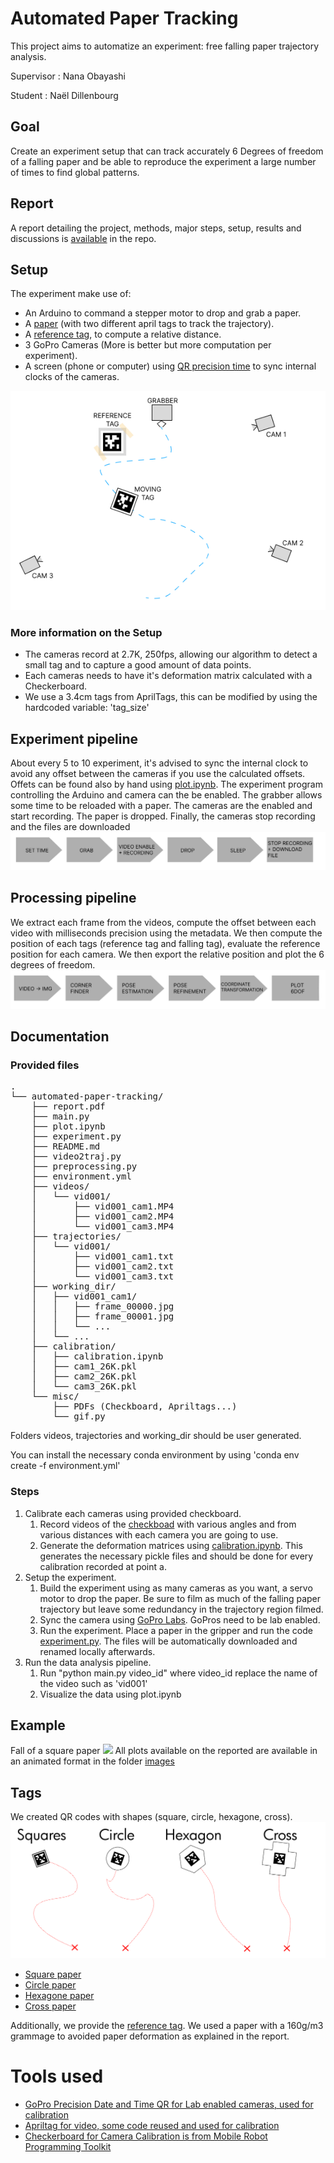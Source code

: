 
# Automated Paper Tracking
This project aims to automatize an experiment: free falling paper trajectory analysis.

Supervisor : Nana Obayashi

Student : Naël Dillenbourg

## Goal
Create an experiment setup that can track accurately 6 Degrees of freedom of a falling paper and be able to reproduce the experiment a large number of times to find global patterns. 

## Report
A report detailing the project, methods, major steps, setup, results and discussions is [available](report.pdf) in the repo.

## Setup
The experiment make use of:
- An Arduino to command a stepper motor to drop and grab a paper.
- A [paper](misc) (with two different april tags to track the trajectory).
- A [reference tag](misc/reference_tag.pdf), to compute a relative distance.
- 3 GoPro Cameras (More is better but more computation per experiment).
- A screen (phone or computer) using [QR precision time](https://gopro.github.io/labs/control/precisiontime/) to sync internal clocks of the cameras.

![Setup](images/setup.png)
### More information on the Setup
- The cameras record at 2.7K, 250fps, allowing our algorithm to detect a small tag and to capture a good amount of data points.
- Each cameras needs to have it's deformation matrix calculated with a Checkerboard.
- We use a 3.4cm tags from AprilTags, this can be modified by using the hardcoded variable: 'tag_size'
## Experiment pipeline
About every 5 to 10 experiment, it's advised to sync the internal clock to avoid any offset between the cameras if you use the calculated offsets. Offets can be found also by hand using [plot.ipynb](plot.ipynb).
The experiment program controlling the Arduino and camera can the be enabled. The grabber allows some time to be reloaded with a paper. The cameras are the enabled and start recording. The paper is dropped. Finally, the cameras stop recording and the files are downloaded 
![Experiment pipeline](images/exp_pipeline.png)

## Processing pipeline
We extract each frame from the videos, compute the offset between each video with milliseconds precision using the metadata. We then compute the position of each tags (reference tag and falling tag), evaluate the reference position for each camera. We then export the relative position and plot the 6 degrees of freedom.
![Analysis pipeline](images/analysis_pipeline.png)

## Documentation
### Provided files
<pre>
.
└── automated-paper-tracking/
    ├── report.pdf
    ├── main.py 
    ├── plot.ipynb
    ├── experiment.py
    ├── README.md
    ├── video2traj.py
    ├── preprocessing.py
    ├── environment.yml
    ├── videos/
    │   └── vid001/
    │       ├── vid001_cam1.MP4
    │       ├── vid001_cam2.MP4
    │       └── vid001_cam3.MP4
    ├── trajectories/
    │   └── vid001/
    │       ├── vid001_cam1.txt
    │       ├── vid001_cam2.txt
    │       └── vid001_cam3.txt
    ├── working_dir/
    │   ├── vid001_cam1/
    │   │   ├── frame_00000.jpg
    │   │   ├── frame_00001.jpg
    │   │   └── ...
    │   └── ...
    ├── calibration/
    │   ├── calibration.ipynb
    │   ├── cam1_26K.pkl
    │   ├── cam2_26K.pkl
    │   └── cam3_26K.pkl
    └── misc/
        ├── PDFs (Checkboard, Apriltags...)
        └── gif.py
</pre>

Folders videos, trajectories and working_dir should be user generated.

You can install the necessary conda environment by using 'conda env create -f environment.yml'
### Steps
1. Calibrate each cameras using provided checkboard.
    1. Record videos of the [checkboad](/misc/camera-calibration-checker-board_9x7.pdf) with various angles and from various distances with each camera you are going to use.
    2. Generate the deformation matrices using [calibration.ipynb](calibration/calibration.ipynb). This generates the necessary pickle files and should be done for every calibration recorded at point a.
2. Setup the experiment.
    1. Build the experiment using as many cameras as you want, a servo motor to drop the paper. Be sure to film as much of the falling paper trajectory but leave some redundancy in the trajectory region filmed.
    2. Sync the camera using [GoPro Labs](https://gopro.github.io/labs/control/precisiontime/). GoPros need to be lab enabled.
    3. Run the experiment. Place a paper in the gripper and run the code [experiment.py](experiment.py). The files will be automatically downloaded and renamed locally afterwards.
3. Run the data analysis pipeline.
    1. Run "python main.py video_id" where video_id replace the name of the video such as 'vid001'
    2. Visualize the data using plot.ipynb

## Example
Fall of a square paper
![](images/animated_square_paper.gif)
All plots available on the reported are available in an animated format in the folder [images](images)

## Tags
We created QR codes with shapes (square, circle, hexagone, cross).
![](images/type_of_papers.png)
- [Square paper](misc/square_tag.pdf)
- [Circle paper](misc/circle_tag.pdf)
- [Hexagone paper](misc/hexagone_tag.pdf)
- [Cross paper](misc/cross_tag.pdf)

Additionally, we provide the [reference tag](misc/reference_tag.pdf).
We used a paper with a 160g/m3 grammage to avoided paper deformation as explained in the report.

# Tools used
- [GoPro Precision Date and Time QR for Lab enabled cameras, used for calibration](https://gopro.github.io/labs/control/precisiontime/)
- [Apriltag for video, some code reused and used for calibration](https://github.com/yanshil/video-apriltags)
- [Checkerboard for Camera Calibration is from Mobile Robot Programming Toolkit](https://docs.mrpt.org/reference/latest/)